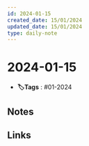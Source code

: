 ```yaml
---
id: 2024-01-15
created_date: 15/01/2024
updated_date: 15/01/2024
type: daily-note
---
```


# 2024-01-15
- **🏷️Tags** : #01-2024  

## Notes

## Links
